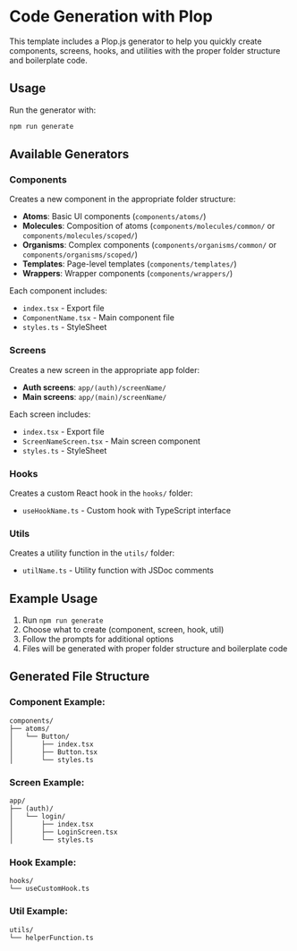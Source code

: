 # Code Generation with Plop

This template includes a Plop.js generator to help you quickly create components, screens, hooks, and utilities with the proper folder structure and boilerplate code.

## Usage

Run the generator with:

```bash
npm run generate
```

## Available Generators

### Components

Creates a new component in the appropriate folder structure:

- **Atoms**: Basic UI components (`components/atoms/`)
- **Molecules**: Composition of atoms (`components/molecules/common/` or `components/molecules/scoped/`)
- **Organisms**: Complex components (`components/organisms/common/` or `components/organisms/scoped/`)
- **Templates**: Page-level templates (`components/templates/`)
- **Wrappers**: Wrapper components (`components/wrappers/`)

Each component includes:
- `index.tsx` - Export file
- `ComponentName.tsx` - Main component file
- `styles.ts` - StyleSheet

### Screens

Creates a new screen in the appropriate app folder:

- **Auth screens**: `app/(auth)/screenName/`
- **Main screens**: `app/(main)/screenName/`

Each screen includes:
- `index.tsx` - Export file
- `ScreenNameScreen.tsx` - Main screen component
- `styles.ts` - StyleSheet

### Hooks

Creates a custom React hook in the `hooks/` folder:

- `useHookName.ts` - Custom hook with TypeScript interface

### Utils

Creates a utility function in the `utils/` folder:

- `utilName.ts` - Utility function with JSDoc comments

## Example Usage

1. Run `npm run generate`
2. Choose what to create (component, screen, hook, util)
3. Follow the prompts for additional options
4. Files will be generated with proper folder structure and boilerplate code

## Generated File Structure

### Component Example:
```
components/
├── atoms/
│   └── Button/
│       ├── index.tsx
│       ├── Button.tsx
│       └── styles.ts
```

### Screen Example:
```
app/
├── (auth)/
│   └── login/
│       ├── index.tsx
│       ├── LoginScreen.tsx
│       └── styles.ts
```

### Hook Example:
```
hooks/
└── useCustomHook.ts
```

### Util Example:
```
utils/
└── helperFunction.ts
```